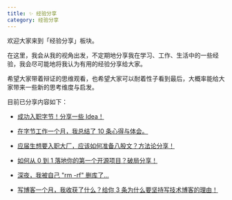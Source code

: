 ```yaml
---
title: ✨ 经验分享
category: 经验分享
---
```


欢迎大家来到「经验分享」板块。

在这里，我会从我的视角出发，不定期地分享我在学习、工作、生活中的一些经验，我会尽可能地将我认为有用的经验分享给大家。

希望大家带着辩证的思维观看，也希望大家可以耐着性子看到最后，大概率能给大家带来一些新的思考维度与启发。

目前已分享内容如下：

- [成功入职字节！分享一些 Idea！](https://knowledge-base.cn/experiences/interview-experience.html)

- [在字节工作一个月，我总结了 10 条心得与体会。](https://knowledge-base.cn/experiences/work-experience.html)

- [应届生想要入职大厂，应该如何准备八股文？方法论分享！](https://knowledge-base.cn/experiences/bagu-experience.html)

- [如何从 0 到 1 落地你的第一个开源项目？破局分享！](https://knowledge-base.cn/experiences/opensource-experience.html)

- [深夜，我被自己 "rm -rf" 删库了...](https://knowledge-base.cn/experiences/rmrf-experience.html)

- [写博客一个月，我收获了什么？给你 3 条为什么要坚持写技术博客的理由！](https://knowledge-base.cn/experiences/blog-experience.html)
